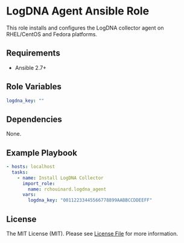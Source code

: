 # LogDNA Agent Ansible Role

This role installs and configures the LogDNA collector agent on RHEL/CentOS and Fedora platforms.

## Requirements

* Ansible 2.7+

## Role Variables

``` yaml
logdna_key: ""
```

## Dependencies

None.

## Example Playbook

``` yaml
- hosts: localhost
  tasks:
    - name: Install LogDNA Collector
      import_role:
        name: rchouinard.logdna_agent
      vars:
        logdna_key: "00112233445566778899AABBCCDDEEFF"
```

## License

The MIT License (MIT). Please see [License File](LICENSE.md) for more information.
